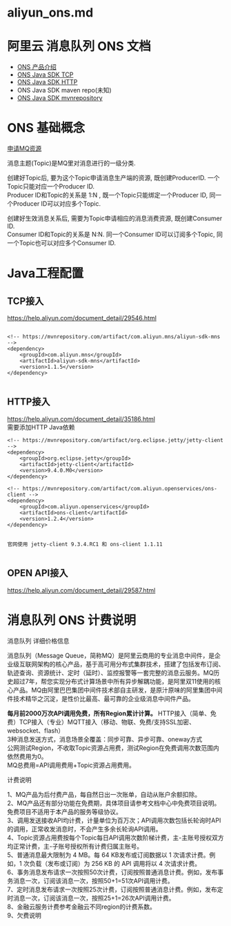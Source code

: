 
# aliyun_ons.md  


# 阿里云 消息队列 ONS 文档  

- [ONS 产品介绍](https://help.aliyun.com/document_detail/29532.html)  
- [ONS Java SDK TCP](https://help.aliyun.com/document_detail/29546.html)  
- [ONS Java SDK HTTP](https://help.aliyun.com/document_detail/35186.html)  
- ONS Java SDK maven repo(未知)  
- [ONS Java SDK mvnrepository](http://mvnrepository.com/artifact/com.aliyun.openservices/ons-client)  


# ONS 基础概念  

[申请MQ资源](https://help.aliyun.com/document_detail/29536.html)  


消息主题(Topic)是MQ里对消息进行的一级分类.  

创建好Topic后, 要为这个Topic申请消息生产端的资源, 既创建ProducerID. 一个Topic只能对应一个Producer ID.  
Producer ID和Topic的关系是 1:N , 既一个Topic只能绑定一个Producer ID, 同一个Producer ID可以对应多个Topic.  

创建好生效消息关系后, 需要为Topic申请相应的消息消费资源, 既创建Consumer ID.  
Consumer ID和Topic的关系是 N:N. 同一个Consumer ID可以订阅多个Topic, 同一个Topic也可以对应多个Consumer ID.  





# Java工程配置  


## TCP接入  

https://help.aliyun.com/document_detail/29546.html  


```  

<!-- https://mvnrepository.com/artifact/com.aliyun.mns/aliyun-sdk-mns -->
<dependency>
    <groupId>com.aliyun.mns</groupId>
    <artifactId>aliyun-sdk-mns</artifactId>
    <version>1.1.5</version>
</dependency>


```  

## HTTP接入  

https://help.aliyun.com/document_detail/35186.html  
需要添加HTTP Java依赖  

```  
<!-- https://mvnrepository.com/artifact/org.eclipse.jetty/jetty-client -->
<dependency>
    <groupId>org.eclipse.jetty</groupId>
    <artifactId>jetty-client</artifactId>
    <version>9.4.0.M0</version>
</dependency>

<!-- https://mvnrepository.com/artifact/com.aliyun.openservices/ons-client -->
<dependency>
    <groupId>com.aliyun.openservices</groupId>
    <artifactId>ons-client</artifactId>
    <version>1.2.4</version>
</dependency>


官网使用 jetty-client 9.3.4.RC1 和 ons-client 1.1.11  


```  

## OPEN API接入  

https://help.aliyun.com/document_detail/29587.html  





# 消息队列  ONS 计费说明  

消息队列 详细价格信息

消息队列（Message Queue，简称MQ）是阿里云商用的专业消息中间件，是企业级互联网架构的核心产品，基于高可用分布式集群技术，搭建了包括发布订阅、轨迹查询、资源统计、定时（延时）、监控报警等一套完整的消息云服务。MQ历史超过7年，帮您实现分布式计算场景中所有异步解耦功能，是阿里双11使用的核心产品。MQ由阿里巴巴集团中间件技术部自主研发，是原汁原味的阿里集团中间件技术精华之沉淀，是性价比最高、最可靠的企业级消息中间件产品。


**每月前2000万次API调用免费，所有Region累计计算。** 
HTTP接入（简单、免费）TCP接入（专业）MQTT接入（移动、物联、免费/支持SSL加密、websocket、flash）  
3种消息发送方式，消息场景全覆盖：同步可靠、异步可靠、oneway方式  
公网测试Region，不收取Topic资源占用费，测试Region在免费调用次数范围内依然费用为0。  
MQ总费用=API调用费用+Topic资源占用费用。  



计费说明  

1、MQ产品为后付费产品，每自然日出一次账单，自动从账户余额扣除。  
2、MQ产品还有部分功能在免费期，具体项目请参考文档中心中免费项目说明。免费项目不适用于本产品的服务等级协议。  
3、调用发送接收API均计费，计量单位为百万次；API调用次数包括长轮询时API的调用，正常收发消息时，不会产生多余长轮询API调用。  
4、Topic资源占用费按每个Topic每日API调用次数阶梯计费，主-主账号授权双方均正常计费，主-子账号授权所有计费归属主账号。  
5、普通消息最大限制为 4 MB。每 64 KB发布或订阅数据以 1 次请求计费。例如，1 次负载（发布或订阅）为 256 KB 的 API 调用将以 4 次请求计费。  
6、事务消息发布请求一次按照50次计费，订阅按照普通消息计费。例如，发布事务消息一次，订阅该消息一次，按照50+1=51次API调用计费。  
7、定时消息发布请求一次按照25次计费，订阅按照普通消息计费。例如，发布定时消息一次，订阅该消息一次，按照25+1=26次API调用计费。  
8、金融云服务计费参考金融云不同region的计费系数。  
9、欠费说明  



